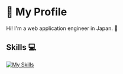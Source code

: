 # 🔵 My Profile

Hi! I'm a web application engineer in Japan. 🍦

## Skills 💻

[![My Skills](https://skillicons.dev/icons?i=aws,ts,react,vue,nextjs,nuxtjs,nestjs,nodejs,graphql,go,python,vscode,postgres,github,docker&perline=3)](https://skillicons.dev)

